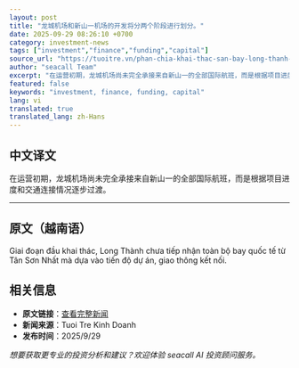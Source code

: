 ```yaml
---
layout: post
title: "龙城机场和新山一机场的开发将分两个阶段进行划分。"
date: 2025-09-29 08:26:10 +0700
category: investment-news
tags: ["investment","finance","funding","capital"]
source_url: "https://tuoitre.vn/phan-chia-khai-thac-san-bay-long-thanh-va-tan-son-nhat-theo-hai-giai-doan-20250929121904169.htm"
author: "seacall Team"
excerpt: "在运营初期，龙城机场尚未完全承接来自新山一的全部国际航班，而是根据项目进度和交通连接情况逐步过渡。..."
featured: false
keywords: "investment, finance, funding, capital"
lang: vi
translated: true
translated_lang: zh-Hans
---
```


## 中文译文

在运营初期，龙城机场尚未完全承接来自新山一的全部国际航班，而是根据项目进度和交通连接情况逐步过渡。

---

## 原文（越南语）

Giai đoạn đầu khai thác, Long Thành chưa tiếp nhận toàn bộ bay quốc tế từ Tân Sơn Nhất mà dựa vào tiến độ dự án, giao thông kết nối.

## 相关信息

- **原文链接**：[查看完整新闻](https://tuoitre.vn/phan-chia-khai-thac-san-bay-long-thanh-va-tan-son-nhat-theo-hai-giai-doan-20250929121904169.htm)
- **新闻来源**：Tuoi Tre Kinh Doanh
- **发布时间**：2025/9/29

*想要获取更专业的投资分析和建议？欢迎体验 seacall AI 投资顾问服务。*